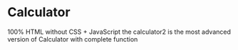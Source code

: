 # Calculator

100% HTML without CSS + JavaScript
the calculator2 is the most advanced version of Calculator with complete function

